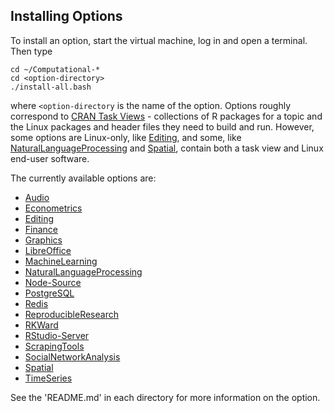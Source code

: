 ## Installing Options

To install an option, start the virtual machine, log in and open a terminal. Then type
```
cd ~/Computational-*
cd <option-directory>
./install-all.bash  
```
where ```<option-directory``` is the name of the option. Options roughly correspond to [CRAN Task Views](http://cran.r-project.org/web/views/) - collections of R packages for a topic and the Linux packages and header files they need to build and run. However, some options are Linux-only, like [Editing](https://github.com/znmeb/Computational-Journalism-Publishers-Workbench/blob/master/Editing/README.md), and some, like [NaturalLanguageProcessing](https://github.com/znmeb/Computational-Journalism-Publishers-Workbench/blob/master/NaturalLanguageProcessing/README.md) and [Spatial](https://github.com/znmeb/Computational-Journalism-Publishers-Workbench/blob/master/Spatial/README.md), contain both a task view and Linux end-user software.

The currently available options are:
* [Audio](https://github.com/znmeb/Computational-Journalism-Publishers-Workbench/blob/master/Audio.md)
* [Econometrics](https://github.com/znmeb/Computational-Journalism-Publishers-Workbench/blob/master/Econometrics.md)
* [Editing](https://github.com/znmeb/Computational-Journalism-Publishers-Workbench/blob/master/Editing.md)
* [Finance](https://github.com/znmeb/Computational-Journalism-Publishers-Workbench/blob/master/Finance.md)
* [Graphics](https://github.com/znmeb/Computational-Journalism-Publishers-Workbench/blob/master/Graphics.md)
* [LibreOffice](https://github.com/znmeb/Computational-Journalism-Publishers-Workbench/blob/master/LibreOffice.md)
* [MachineLearning](https://github.com/znmeb/Computational-Journalism-Publishers-Workbench/blob/master/MachineLearning.md)
* [NaturalLanguageProcessing](https://github.com/znmeb/Computational-Journalism-Publishers-Workbench/blob/master/NaturalLanguageProcessing.md)
* [Node-Source](https://github.com/znmeb/Computational-Journalism-Publishers-Workbench/blob/master/Node-Source.md)
* [PostgreSQL](https://github.com/znmeb/Computational-Journalism-Publishers-Workbench/blob/master/PostgreSQL.md)
* [Redis](https://github.com/znmeb/Computational-Journalism-Publishers-Workbench/blob/master/Redis.md)
* [ReproducibleResearch](https://github.com/znmeb/Computational-Journalism-Publishers-Workbench/blob/master/ReproducibleResearch.md)
* [RKWard](https://github.com/znmeb/Computational-Journalism-Publishers-Workbench/blob/master/RKWard.md)
* [RStudio-Server](https://github.com/znmeb/Computational-Journalism-Publishers-Workbench/blob/master/RStudio-Server.md)
* [ScrapingTools](https://github.com/znmeb/Computational-Journalism-Publishers-Workbench/blob/master/ScrapingTools.md)
* [SocialNetworkAnalysis](https://github.com/znmeb/Computational-Journalism-Publishers-Workbench/blob/master/SocialNetworkAnalysis.md)
* [Spatial](https://github.com/znmeb/Computational-Journalism-Publishers-Workbench/blob/master/Spatial.md)
* [TimeSeries](https://github.com/znmeb/Computational-Journalism-Publishers-Workbench/blob/master/TimeSeries.md)

See the 'README.md' in each directory for more information on the option.
